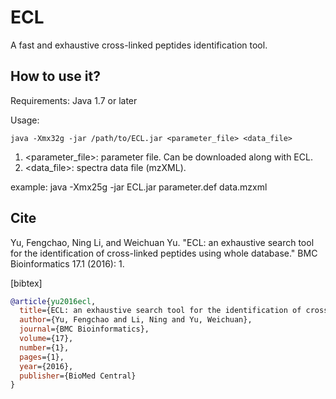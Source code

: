 # ECL
A fast and exhaustive cross-linked peptides identification tool.

## How to use it?
Requirements: Java 1.7 or later

Usage:
```
java -Xmx32g -jar /path/to/ECL.jar <parameter_file> <data_file>
```
1. <parameter_file>: parameter file. Can be downloaded along with ECL.
2. <data_file>: spectra data file (mzXML).

example: java -Xmx25g -jar ECL.jar parameter.def data.mzxml

## Cite
Yu, Fengchao, Ning Li, and Weichuan Yu. "ECL: an exhaustive search tool for the identification of cross-linked peptides using whole database." BMC Bioinformatics 17.1 (2016): 1.

[bibtex]
```bibtex
@article{yu2016ecl,
  title={ECL: an exhaustive search tool for the identification of cross-linked peptides using whole database},
  author={Yu, Fengchao and Li, Ning and Yu, Weichuan},
  journal={BMC Bioinformatics},
  volume={17},
  number={1},
  pages={1},
  year={2016},
  publisher={BioMed Central}
}
```
